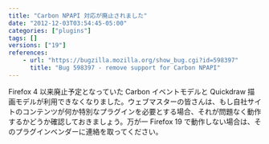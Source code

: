 ```yaml
---
title: "Carbon NPAPI 対応が廃止されました"
date: "2012-12-03T03:54:45-05:00"
categories: ["plugins"]
tags: []
versions: ["19"]
references:
    - url: "https://bugzilla.mozilla.org/show_bug.cgi?id=598397"
      title: "Bug 598397 - remove support for Carbon NPAPI"
---
```

Firefox 4 以来廃止予定となっていた Carbon イベントモデルと Quickdraw 描画モデルが利用できなくなりました。ウェブマスターの皆さんは、もし自社サイトのコンテンツが何か特別なプラグインを必要とする場合、それが問題なく動作するかどうか確認しておきましょう。万が一 Firefox 19 で動作しない場合は、そのプラグインベンダーに連絡を取ってください。

